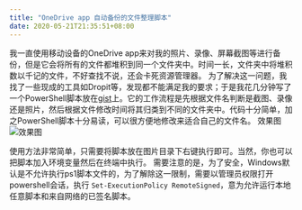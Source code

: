 ```yaml
---
title: "OneDrive app 自动备份的文件整理脚本"
date: 2020-05-21T21:35:51+08:00
---
```


我一直使用移动设备的OneDrive app来对我的照片、录像、屏幕截图等进行备份，但是它会将所有的文件都堆积到同一个文件夹中。时间一长，文件夹中将堆积数以千记的文件，不好查找不说，还会卡死资源管理器。
为了解决这一问题，我找了一些现成的工具如Dropit等，发现都不能满足我的要求；于是我花几分钟写了一个PowerShell脚本放在[gist](https://gist.github.com/TTTPOB/20859243237c1ba751aee24baf27b689)上。它的工作流程是先根据文件名判断是截图、录像还是照片，然后根据文件修改时间将其归类到不同的文件夹中。代码十分简单，加之PowerShell脚本十分易读，可以很方便地修改来适合自己的文件名。
效果图 ![效果图](https://cdn.jsdelivr.net/gh/TTTPOB/imageHost/20200521213944.png)
 
使用方法非常简单，只需要将脚本放在图片目录下右键执行即可。当然，你也可以把脚本加入环境变量然后在终端中执行。
需要注意的是，为了安全，Windows默认是不允许执行ps1脚本文件的，为了解除这一限制，需要以管理员权限打开powershell会话，执行 `Set-ExecutionPolicy RemoteSigned`，意为允许运行本地任意脚本和来自网络的已签名脚本。



